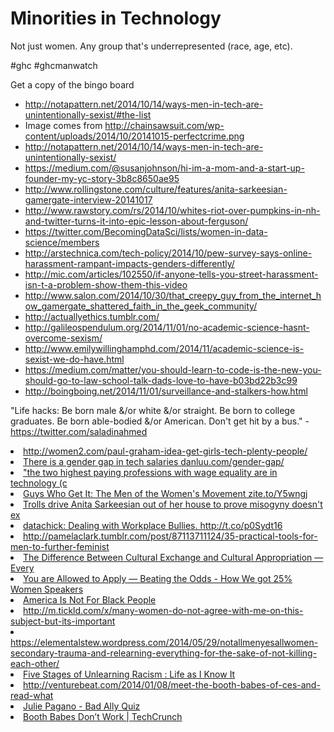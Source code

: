 # Minorities in Technology

Not just women. Any group that's underrepresented (race, age, etc).

#ghc #ghcmanwatch

Get a copy of the bingo board


* http://notapattern.net/2014/10/14/ways-men-in-tech-are-unintentionally-sexist/#the-list
* Image comes from http://chainsawsuit.com/wp-content/uploads/2014/10/20141015-perfectcrime.png
* http://notapattern.net/2014/10/14/ways-men-in-tech-are-unintentionally-sexist/
* https://medium.com/@susanjohnson/hi-im-a-mom-and-a-start-up-founder-my-yc-story-3b8c8650ae95
* http://www.rollingstone.com/culture/features/anita-sarkeesian-gamergate-interview-20141017
* http://www.rawstory.com/rs/2014/10/whites-riot-over-pumpkins-in-nh-and-twitter-turns-it-into-epic-lesson-about-ferguson/
* https://twitter.com/BecomingDataSci/lists/women-in-data-science/members
* http://arstechnica.com/tech-policy/2014/10/pew-survey-says-online-harassment-rampant-impacts-genders-differently/
* http://mic.com/articles/102550/if-anyone-tells-you-street-harassment-isn-t-a-problem-show-them-this-video
* http://www.salon.com/2014/10/30/that_creepy_guy_from_the_internet_how_gamergate_shattered_faith_in_the_geek_community/
* http://actuallyethics.tumblr.com/
* http://galileospendulum.org/2014/11/01/no-academic-science-hasnt-overcome-sexism/
* http://www.emilywillinghamphd.com/2014/11/academic-science-is-sexist-we-do-have.html
* https://medium.com/matter/you-should-learn-to-code-is-the-new-you-should-go-to-law-school-talk-dads-love-to-have-b03bd22b3c99
* http://boingboing.net/2014/11/01/surveillance-and-stalkers-how.html


"Life hacks: Be born male &/or white &/or straight. Be born to college graduates. Be born able-bodied &/or American. Don't get hit by a bus." - https://twitter.com/saladinahmed





<li><a href="http://women2.com/paul-graham-idea-get-girls-tech-plenty-people/" time_added="1388615506" tags="">http://women2.com/paul-graham-idea-get-girls-tech-plenty-people/</a></li>
<li><a href="http://danluu.com/gender-gap/" time_added="1394486500" tags="">There is a gender gap in tech salaries danluu.com/gender-gap/</a></li>
<li><a href="http://qz.com/182977/there-is-no-gender-gap-in-tech-salaries/#/h/51099,4/" time_added="1393871823" tags="">"the two highest paying professions with wage equality are in technology (c</a></li>
<li><a href="http://zite.to/Y5wngj" time_added="1363057591" tags="">Guys Who Get It: The Men of the Women's Movement zite.to/Y5wngj</a></li>
<li><a href="http://www.theverge.com/2014/8/27/6075179/anita-sarkeesian-says-she-was-driven-out-of-house-by-threats" time_added="1409209191" tags="">Trolls drive Anita Sarkeesian out of her house to prove misogyny doesn't ex</a></li>
<li><a href="http://t.co/p0Sydt16" time_added="1349698560" tags="">datachick: Dealing with Workplace Bullies. http://t.co/p0Sydt16</a></li>
<li><a href="http://pamelaclark.tumblr.com/post/87113711124/35-practical-tools-for-men-to-further-feminist" time_added="1401311638" tags="">http://pamelaclark.tumblr.com/post/87113711124/35-practical-tools-for-men-to-further-feminist</a></li>
<li><a href="http://everydayfeminism.com/2013/09/cultural-exchange-and-cultural-appropriation/" time_added="1394628407" tags="">The Difference Between Cultural Exchange and Cultural Appropriation — Every</a></li>
<li><a href="http://allowedtoapply.tumblr.com/post/78021781605/beating-the-odds-how-we-got-25-women-speakers-for" time_added="1393530793" tags="">You are Allowed to Apply — Beating the Odds - How We got 25% Women Speakers</a></li>
<li><a href="http://theconcourse.deadspin.com/america-is-not-for-black-people-1620169913/+GregHoward1" time_added="1407903375" tags="">America Is Not For Black People</a></li>
<li><a href="http://m.tickld.com/x/many-women-do-not-agree-with-me-on-this-subject-but-its-important" time_added="1406840773" tags="">http://m.tickld.com/x/many-women-do-not-agree-with-me-on-this-subject-but-its-important</a></li>
<li><a href="https://elementalstew.wordpress.com/2014/05/29/notallmenyesallwomen-secondary-trauma-and-relearning-everything-for-the-sake-of-not-killing-each-other/" time_added="1401473432" tags="">https://elementalstew.wordpress.com/2014/05/29/notallmenyesallwomen-secondary-trauma-and-relearning-everything-for-the-sake-of-not-killing-each-other/</a></li>
<li><a href="http://kronda.com/five-stages-of-unlearning-racism#stage-3-someone-teach-me" time_added="1405982590" tags="">Five Stages of Unlearning Racism : Life as I Know It</a></li>
<li><a href="http://venturebeat.com/2014/01/08/meet-the-booth-babes-of-ces-and-read-what-they-really-think-about-attendees/" time_added="1389208541" tags="">http://venturebeat.com/2014/01/08/meet-the-booth-babes-of-ces-and-read-what</a></li>
<li><a href="http://juliepagano.com/blog/2014/02/26/bad-ally-quiz/" time_added="1393619680" tags="">Julie Pagano - Bad Ally Quiz</a></li>
<li><a href="http://techcrunch.com/2014/01/13/booth-babes-dont-convert/" time_added="1389765884" tags="">Booth Babes Don’t Work | TechCrunch</a></li>








